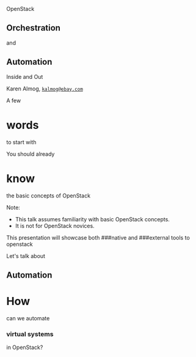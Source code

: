 OpenStack
## Orchestration
and
## Automation
Inside and Out

Karen Almog, [`kalmog@ebay.com`](mailto:kalmog@ebay.com)


A few
# words
to start with


You should already
# know
the basic concepts of OpenStack

Note:
- This talk assumes familiarity with basic OpenStack concepts.
- It is not for OpenStack novices.


This presentation will showcase both
###native
and
###external
tools to openstack


Let's talk about
## Automation


# How
can we automate
### virtual systems
in OpenStack?
